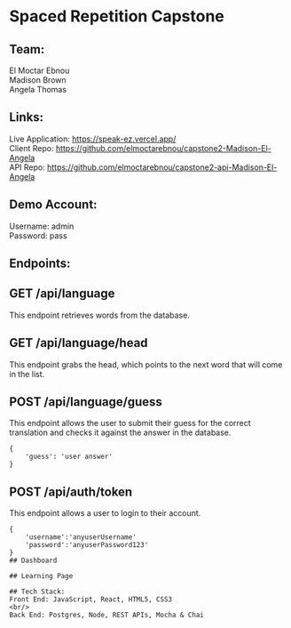 # Spaced Repetition Capstone

## Team:
El Moctar Ebnou
<br/>
Madison Brown
<br/>
Angela Thomas


## Links:
Live Application: https://speak-ez.vercel.app/
<br/>
Client Repo: https://github.com/elmoctarebnou/capstone2-Madison-El-Angela
<br/>
API Repo: https://github.com/elmoctarebnou/capstone2-api-Madison-El-Angela


## Demo Account:

Username: admin
<br/>
Password: pass

## Endpoints:

## GET /api/language
This endpoint retrieves words from the database.

## GET /api/language/head
This endpoint grabs the head, which points to the next word that will come in the list.

## POST /api/language/guess
This endpoint allows the user to submit their guess for the correct translation and checks it against the answer in the database.

```
{
    'guess': 'user answer'
}
```

## POST /api/auth/token
This endpoint allows a user to login to their account.

```
{
    'username':'anyuserUsername'
    'password':'anyuserPassword123'
}
## Dashboard

## Learning Page

## Tech Stack:
Front End: JavaScript, React, HTML5, CSS3
<br/>
Back End: Postgres, Node, REST APIs, Mocha & Chai